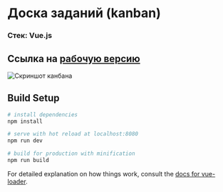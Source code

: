 # Доска заданий (kanban)

### Стек: Vue.js
## Ссылка на [рабочую версию](http://carbikerental.std-953.ist.mospolytech.ru)

![Скриншот канбана](https://drive.google.com/file/d/1dc6FrKIJ1g1Uf9KxBy67HirIJYjz96VZ/view?usp=sharing "Канбан")


## Build Setup

``` bash
# install dependencies
npm install

# serve with hot reload at localhost:8080
npm run dev

# build for production with minification
npm run build
```

For detailed explanation on how things work, consult the [docs for vue-loader](http://vuejs.github.io/vue-loader).
